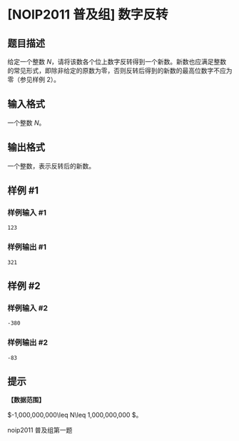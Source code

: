 # [NOIP2011 普及组] 数字反转

## 题目描述

给定一个整数 $N$，请将该数各个位上数字反转得到一个新数。新数也应满足整数的常见形式，即除非给定的原数为零，否则反转后得到的新数的最高位数字不应为零（参见样例 2）。


## 输入格式

一个整数 $N$。


## 输出格式

一个整数，表示反转后的新数。


## 样例 #1

### 样例输入 #1
```
123
```

### 样例输出 #1

```
321
```

## 样例 #2

### 样例输入 #2
```
-380
```

### 样例输出 #2

```
-83
```

## 提示

**【数据范围】**

$-1,000,000,000\leq N\leq 1,000,000,000 $。

noip2011 普及组第一题

